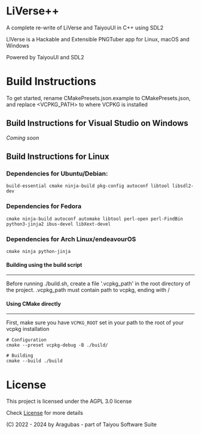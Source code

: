 # LiVerse++
A complete re-write of LiVerse and TaiyouUI in C++ using SDL2

LIVerse is a Hackable and Extensible PNGTuber app for Linux, macOS and Windows


Powered by TaiyouUI and SDL2

# Build Instructions
To get started, rename CMakePresets.json.example to CMakePresets.json, and replace <VCPKG_PATH>
to where VCPKG is installed

## Build Instructions for Visual Studio on Windows
*Coming soon*

## Build Instructions for Linux
### Dependencies for Ubuntu/Debian:
```
build-essential cmake ninja-build pkg-config autoconf libtool libsdl2-dev
```

### Dependencies for Fedora
```
cmake ninja-build autoconf automake libtool perl-open perl-FindBin python3-jinja2 ibus-devel libXext-devel
```

### Dependencies for Arch Linux/endeavourOS
```
cmake ninja python-jinja
```

#### Building using the build script 
---
Before running ./build.sh, create a file '.vcpkg_path' in the root directory of the project.
.vcpkg_path must contain path to vcpkg, ending with /

#### Using CMake directly
---
First, make sure you have ``VCPKG_ROOT`` set in your path to the root of your vcpkg installation

```
# Configuration
cmake --preset vcpkg-debug -B ./build/

# Building
cmake --build ./build
```

# License
This project is licensed under the AGPL 3.0 license

Check [License](./LICENSE) for more details

(C) 2022 - 2024 by Aragubas - part of Taiyou Software Suite
